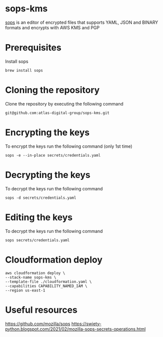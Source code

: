 # sops-kms
[sops](https://github.com/mozilla/sops) is an editor of encrypted files that supports YAML, JSON and
BINARY formats and encrypts with AWS KMS and PGP

# Prerequisites
Install sops
   ```
   brew install sops
   ```
# Cloning the repository
Clone the repository by executing the following command
   ```
   git@github.com:atlas-digital-group/sops-kms.git
   ```

# Encrypting the keys
To encrypt the keys run the following command (only 1st time)
   ```
   sops -e --in-place secrets/credentials.yaml
   ```

# Decrypting the keys
To decrypt the keys run the following command
   ```
   sops -d secrets/credentials.yaml
   ```
# Editing the keys
To decrypt the keys run the following command
   ```
   sops secrets/credentials.yaml
   ```

# Cloudformation deploy
```
aws cloudformation deploy \
--stack-name sops-kms \
--template-file ./cloudformation.yaml \
--capabilities CAPABILITY_NAMED_IAM \
--region us-east-1
```

# Useful resources
https://github.com/mozilla/sops
https://swiety-python.blogspot.com/2021/02/mozilla-sops-secrets-operations.html
